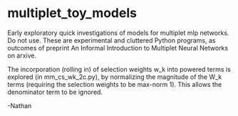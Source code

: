 # multiplet_toy_models
Early exploratory quick investigations of models for multiplet mlp networks.  Do not use.  These are experimental and cluttered Python programs, as outcomes of preprint An Informal Introduction to Multiplet Neural Networks on arxive.

The incorporation (rolling in) of selection weights w_k into powered terms is explored (in mm_cs_wk_2c.py), by normalizing the magnitude of the W_k terms (requiring the selection weights to be max-norm 1).   This allows the denominator term to be ignored.


-Nathan
